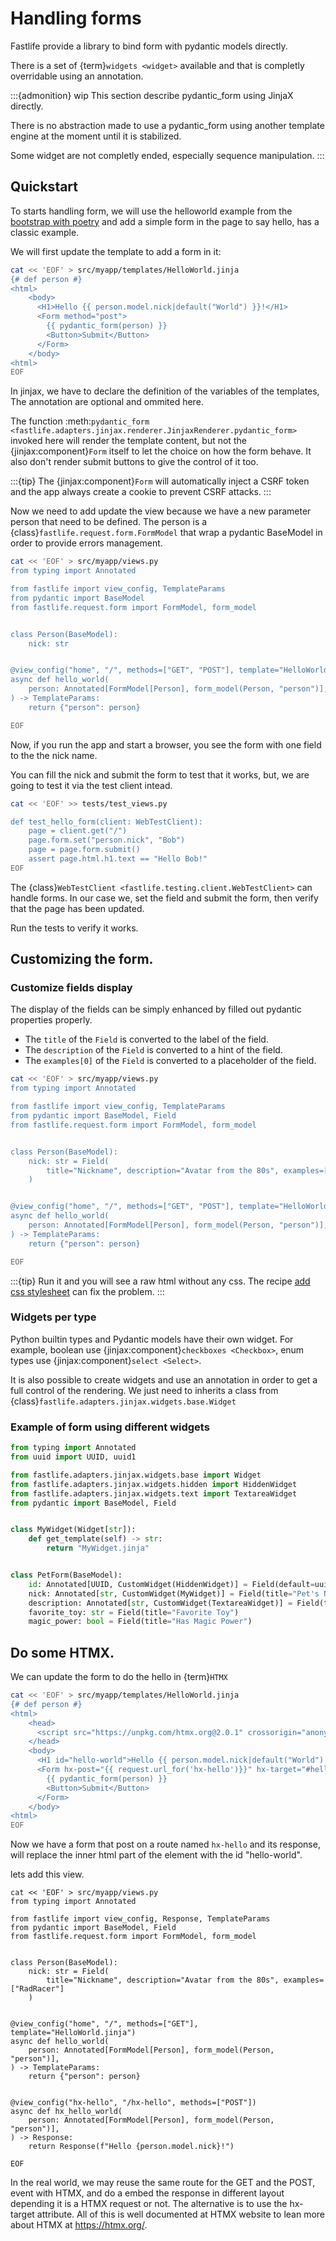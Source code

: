 # Handling forms

Fastlife provide a library to bind form with pydantic models directly.

There is a set of {term}`widgets <widget>` available and that is completly
overridable using an annotation.

:::{admonition} wip
This section describe pydantic_form using JinjaX directly.

There is no abstraction made to use a pydantic_form using another template engine
at the moment until it is stabilized.

Some widget are not completly ended, especially sequence manipulation.
:::

## Quickstart

To starts handling form, we will use the helloworld example from the
[bootstrap with poetry](#bootstrap-with-poetry) and add
a simple form in the page to say hello, has a classic example.

We will first update the template to add a form in it:

```bash
cat << 'EOF' > src/myapp/templates/HelloWorld.jinja
{# def person #}
<html>
    <body>
      <H1>Hello {{ person.model.nick|default("World") }}!</H1>
      <Form method="post">
        {{ pydantic_form(person) }}
        <Button>Submit</Button>
      </Form>
    </body>
<html>
EOF
```

In jinjax, we have to declare the definition of the variables of the templates,
The annotation are optional and ommited here.

The function
:meth:`pydantic_form <fastlife.adapters.jinjax.renderer.JinjaxRenderer.pydantic_form>`
invoked here will render the template content, but not the
{jinjax:component}`Form` itself to let the choice on how the form behave.
It also don't render submit buttons to give the control of it too.

:::{tip}
The {jinjax:component}`Form` will automatically inject a CSRF token and the
app always create a cookie to prevent CSRF attacks.
:::

Now we need to add update the view because we have a new parameter person
that need to be defined. The person is a {class}`fastlife.request.form.FormModel`
that wrap a pydantic BaseModel in order to provide errors management.

```bash
cat << 'EOF' > src/myapp/views.py
from typing import Annotated

from fastlife import view_config, TemplateParams
from pydantic import BaseModel
from fastlife.request.form import FormModel, form_model


class Person(BaseModel):
    nick: str


@view_config("home", "/", methods=["GET", "POST"], template="HelloWorld.jinja")
async def hello_world(
    person: Annotated[FormModel[Person], form_model(Person, "person")],
) -> TemplateParams:
    return {"person": person}

EOF
```

Now, if you run the app and start a browser, you see the form with one field to the
the nick name.

You can fill the nick and submit the form to test that it works, but, we are
going to test it via the test client intead.

```bash
cat << 'EOF' >> tests/test_views.py

def test_hello_form(client: WebTestClient):
    page = client.get("/")
    page.form.set("person.nick", "Bob")
    page = page.form.submit()
    assert page.html.h1.text == "Hello Bob!"
EOF
```

The {class}`WebTestClient <fastlife.testing.client.WebTestClient>` can handle
forms. In our case we, set the field and submit the form, then verify that
the page has been updated.

Run the tests to verify it works.

## Customizing the form.

### Customize fields display

The display of the fields can be simply enhanced by filled out pydantic properties
properly.

- The `title` of the `Field` is converted to the label of the field.
- The `description` of the `Field` is converted to a hint of the field.
- The `examples[0]` of the `Field` is converted to a placeholder of the field.

```bash
cat << 'EOF' > src/myapp/views.py
from typing import Annotated

from fastlife import view_config, TemplateParams
from pydantic import BaseModel, Field
from fastlife.request.form import FormModel, form_model


class Person(BaseModel):
    nick: str = Field(
        title="Nickname", description="Avatar from the 80s", examples=["RadRacer"]
    )


@view_config("home", "/", methods=["GET", "POST"], template="HelloWorld.jinja")
async def hello_world(
    person: Annotated[FormModel[Person], form_model(Person, "person")],
) -> TemplateParams:
    return {"person": person}

EOF
```

:::{tip}
Run it and you will see a raw html without any css.
The recipe [add css stylesheet](#add-css-stylesheet) can fix the problem.
:::

### Widgets per type

Python builtin types and Pydantic models have their own widget. For example,
boolean use {jinjax:component}`checkboxes <Checkbox>`, enum types use
{jinjax:component}`select <Select>`.

It is also possible to create widgets and use an annotation in order to get
a full control of the rendering. We just need to inherits a class from
{class}`fastlife.adapters.jinjax.widgets.base.Widget`

### Example of form using different widgets

```python
from typing import Annotated
from uuid import UUID, uuid1

from fastlife.adapters.jinjax.widgets.base import Widget
from fastlife.adapters.jinjax.widgets.hidden import HiddenWidget
from fastlife.adapters.jinjax.widgets.text import TextareaWidget
from pydantic import BaseModel, Field


class MyWidget(Widget[str]):
    def get_template(self) -> str:
        return "MyWidget.jinja"


class PetForm(BaseModel):
    id: Annotated[UUID, CustomWidget(HiddenWidget)] = Field(default=uuid1)
    nick: Annotated[str, CustomWidget(MyWidget)] = Field(title="Pet's Name")
    description: Annotated[str, CustomWidget(TextareaWidget)] = Field(title="Pet's hobbies")
    favorite_toy: str = Field(title="Favorite Toy")
    magic_power: bool = Field(title="Has Magic Power")
```

## Do some HTMX.

We can update the form to do the hello in {term}`HTMX`

```bash
cat << 'EOF' > src/myapp/templates/HelloWorld.jinja
{# def person #}
<html>
    <head>
      <script src="https://unpkg.com/htmx.org@2.0.1" crossorigin="anonymous"></script>
    </head>
    <body>
      <H1 id="hello-world">Hello {{ person.model.nick|default("World") }}!</H1>
      <Form hx-post="{{ request.url_for('hx-hello')}}" hx-target="#hello-world">
        {{ pydantic_form(person) }}
        <Button>Submit</Button>
      </Form>
    </body>
<html>
EOF
```

Now we have a form that post on a route named `hx-hello` and its response,
will replace the inner html part of the element with the id "hello-world".

lets add this view.

```
cat << 'EOF' > src/myapp/views.py
from typing import Annotated

from fastlife import view_config, Response, TemplateParams
from pydantic import BaseModel, Field
from fastlife.request.form import FormModel, form_model


class Person(BaseModel):
    nick: str = Field(
        title="Nickname", description="Avatar from the 80s", examples=["RadRacer"]
    )


@view_config("home", "/", methods=["GET"], template="HelloWorld.jinja")
async def hello_world(
    person: Annotated[FormModel[Person], form_model(Person, "person")],
) -> TemplateParams:
    return {"person": person}


@view_config("hx-hello", "/hx-hello", methods=["POST"])
async def hx_hello_world(
    person: Annotated[FormModel[Person], form_model(Person, "person")],
) -> Response:
    return Response(f"Hello {person.model.nick}!")

EOF
```

In the real world, we may reuse the same route for the GET and the POST,
event with HTMX, and do a embed the response in different layout depending
it is a HTMX request or not. The alternative is to use the hx-target
attribute. All of this is well documented at HTMX website to lean more
about HTMX at https://htmx.org/.
